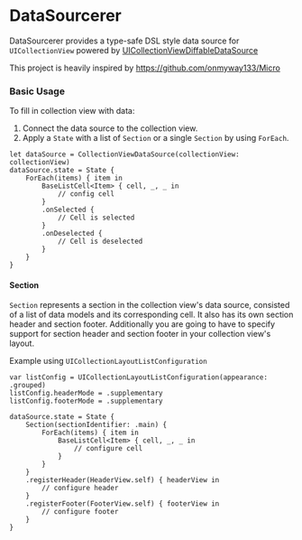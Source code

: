 # DataSourcerer

DataSourcerer provides a type-safe DSL style data source for `UICollectionView` powered by [UICollectionViewDiffableDataSource](https://developer.apple.com/documentation/uikit/uicollectionviewdiffabledatasource)

This project is heavily inspired by https://github.com/onmyway133/Micro
### Basic Usage

To fill in collection view with data:
1. Connect the data source to the collection view.
2. Apply a `State` with a list of `Section` or a single `Section` by using `ForEach`.

```
let dataSource = CollectionViewDataSource(collectionView: collectionView)
dataSource.state = State {
    ForEach(items) { item in 
        BaseListCell<Item> { cell, _, _ in 
            // config cell
        }
        .onSelected {
            // Cell is selected
        }
        .onDeselected {
            // Cell is deselected
        }
    }
}
```

#### Section

`Section` represents a section in the collection view's data source, consisted of a list of data models and its corresponding cell. It also has its own section header and section footer.
Additionally you are going to have to specify support for section header and section footer in your collection view's layout.

Example using `UICollectionLayoutListConfiguration`
```
var listConfig = UICollectionLayoutListConfiguration(appearance: .grouped)
listConfig.headerMode = .supplementary
listConfig.footerMode = .supplementary

dataSource.state = State {
    Section(sectionIdentifier: .main) {
        ForEach(items) { item in 
            BaseListCell<Item> { cell, _, _ in
                // configure cell
            }
        }
    }
    .registerHeader(HeaderView.self) { headerView in 
        // configure header
    }
    .registerFooter(FooterView.self) { footerView in 
        // configure footer
    }
}
```
